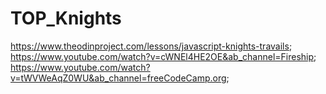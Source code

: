 # TOP_Knights
https://www.theodinproject.com/lessons/javascript-knights-travails;
https://www.youtube.com/watch?v=cWNEl4HE2OE&ab_channel=Fireship;
https://www.youtube.com/watch?v=tWVWeAqZ0WU&ab_channel=freeCodeCamp.org;
